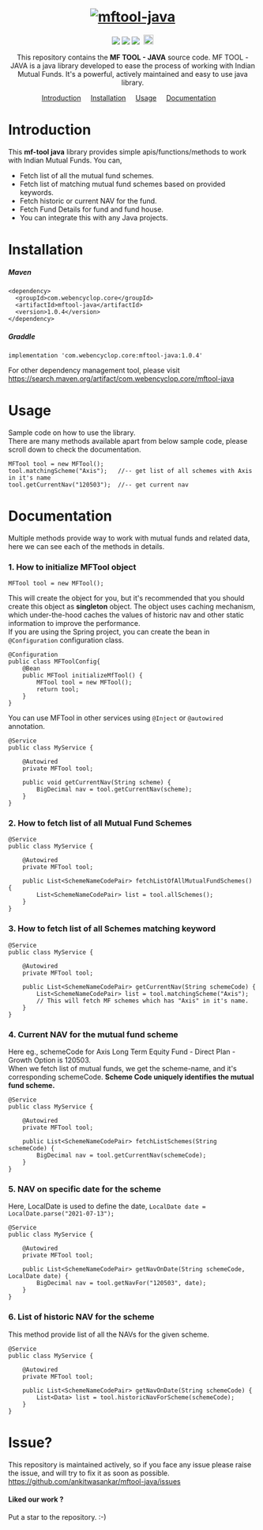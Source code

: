 <h1 align="center">
  <a href="https://github.com/ankitwasankar/mftool-java">
    <img src="https://raw.githubusercontent.com/ankitwasankar/mftool-java/master/src/main/resources/icons/mf-tool-java-new.jpg" alt="mftool-java">
  </a>
</h1>
<p align="center">
<a href="https://search.maven.org/artifact/com.webencyclop.core/mftool-java"><img src="https://img.shields.io/maven-central/v/com.webencyclop.core/mftool-java.svg?label=Maven%20Central"/></a> 
<a href="https://travis-ci.com/github/ankitwasankar/mftool-java"><img src="https://travis-ci.com/ankitwasankar/mftool-java.svg?branch=master" /></a>
<a href="https://github.com/ankitwasankar/mftool-java/blob/master/license.md"><img src="https://camo.githubusercontent.com/8298ac0a88a52618cd97ba4cba6f34f63dd224a22031f283b0fec41a892c82cf/68747470733a2f2f696d672e736869656c64732e696f2f707970692f6c2f73656c656e69756d2d776972652e737667" /></a>
&nbsp;<a href="https://www.linkedin.com/in/ankitwasankar/"><img height="20" src="https://img.shields.io/badge/LinkedIn-0077B5?style=for-the-badge&logo=linkedin&logoColor=white" /></a>
</p>
<p align="center">
  This repository contains the <strong>MF TOOL - JAVA</strong> source code.
  MF TOOL - JAVA is a java library developed to ease the process of working with Indian Mutual Funds. It's a powerful, actively maintained and easy to use java library.
</p>

<p align="center">
<a href="#introduction">Introduction</a> &nbsp;&nbsp;&nbsp;
<a href="#installation">Installation</a> &nbsp;&nbsp;&nbsp;
<a href="#usage">Usage</a> &nbsp;&nbsp;&nbsp;
<a href="#documentation">Documentation</a> &nbsp;&nbsp;&nbsp;
</p>

# Introduction
This <b>mf-tool java</b> library provides simple apis/functions/methods to work with Indian Mutual Funds. You can,

- Fetch list of all the mutual fund schemes.
- Fetch list of matching mutual fund schemes based on provided keywords.
- Fetch historic or current NAV for the fund.
- Fetch Fund Details for fund and fund house.
- You can integrate this with any Java projects.

# Installation
##### Maven
```
<dependency>
  <groupId>com.webencyclop.core</groupId>
  <artifactId>mftool-java</artifactId>
  <version>1.0.4</version>
</dependency>
```
##### Graddle
```
implementation 'com.webencyclop.core:mftool-java:1.0.4'
```
For other dependency management tool, please visit
https://search.maven.org/artifact/com.webencyclop.core/mftool-java


# Usage
Sample code on how to use the library. <br/>
There are many methods available apart from below sample code, please scroll down to check the documentation.
```
MFTool tool = new MFTool();
tool.matchingScheme("Axis");   //-- get list of all schemes with Axis in it's name
tool.getCurrentNav("120503");  //-- get current nav
```
# Documentation
Multiple methods provide way to work with mutual funds and related data, here we can see each of the methods in details.
### 1. How to initialize MFTool object
```
MFTool tool = new MFTool();
```
This will create the object for you, but it's recommended that you should create this object as <b>singleton</b> object.
The object uses caching mechanism, which under-the-hood caches the values of historic nav and other static information to improve the performance. 
<br/>If you are using the Spring project, you can create the bean in ``@Configuration`` configuration class.
```
@Configuration
public class MFToolConfig{
    @Bean
    public MFTool initializeMfTool() {
        MFTool tool = new MFTool();
        return tool;
    }
}
```
You can use MFTool in other services using ``@Inject`` or ``@autowired`` annotation.
```
@Service
public class MyService {
    
    @Autowired
    private MFTool tool;

    public void getCurrentNav(String scheme) {
        BigDecimal nav = tool.getCurrentNav(scheme);
    }
}
```

### 2. How to fetch list of all Mutual Fund Schemes
```
@Service
public class MyService {
    
    @Autowired
    private MFTool tool;

    public List<SchemeNameCodePair> fetchListOfAllMutualFundSchemes() {
        List<SchemeNameCodePair> list = tool.allSchemes();
    }
}
```

### 3. How to fetch list of all Schemes matching keyword
```
@Service
public class MyService {
    
    @Autowired
    private MFTool tool;

    public List<SchemeNameCodePair> getCurrentNav(String schemeCode) {
        List<SchemeNameCodePair> list = tool.matchingScheme("Axis"); 
        // This will fetch MF schemes which has "Axis" in it's name.
    }
}
```

### 4. Current NAV for the mutual fund scheme
Here eg., schemeCode for Axis Long Term Equity Fund - Direct Plan - Growth Option is 120503.<br/>
When we fetch list of mutual funds, we get the scheme-name, and it's corresponding schemeCode.
<b>Scheme Code uniquely identifies the mutual fund scheme.</b>
```
@Service
public class MyService {
    
    @Autowired
    private MFTool tool;

    public List<SchemeNameCodePair> fetchListSchemes(String schemeCode) {
        BigDecimal nav = tool.getCurrentNav(schemeCode);
    }
}
```

### 5. NAV on specific date for the scheme
Here, LocalDate is used to define the date,
``LocalDate date = LocalDate.parse("2021-07-13");``
```
@Service
public class MyService {
    
    @Autowired
    private MFTool tool;

    public List<SchemeNameCodePair> getNavOnDate(String schemeCode, LocalDate date) {
        BigDecimal nav = tool.getNavFor("120503", date);
    }
}
```

### 6. List of historic NAV for the scheme
This method provide list of all the NAVs for the given scheme.
```
@Service
public class MyService {
    
    @Autowired
    private MFTool tool;

    public List<SchemeNameCodePair> getNavOnDate(String schemeCode) {
        List<Data> list = tool.historicNavForScheme(schemeCode);
    }
}
```


# Issue?
This repository is maintained actively, so if you face any issue please raise the issue, and will try to fix it as soon as possible.
https://github.com/ankitwasankar/mftool-java/issues

#### Liked our work ?
Put a star to the repository. :-)

 

